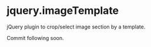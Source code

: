 jquery.imageTemplate
====================

jQuery plugin to crop/select image section by a template.

Commit following soon.